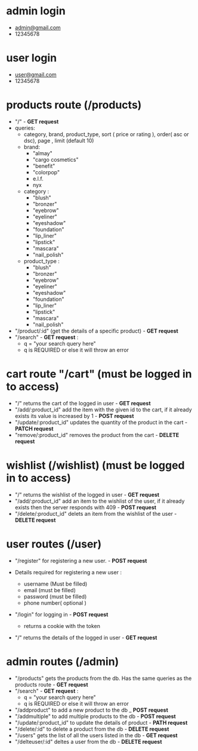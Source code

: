 # admin login 
  - admin@gmail.com
  - 12345678
# user login
  - user@gmail.com
  - 12345678
# products route (/products)
  - "/" - **GET request**
  - queries: 
    - category, brand, product_type, sort ( price or rating ), order( asc or dsc), page , limit (default 10)
    - brand:
      - "almay"
      - "cargo cosmetics"
      - "benefit"
      - "colorpop"
      - e.l.f.
      - nyx
    - category : 
      - "blush"
      - "bronzer"
      - "eyebrow"
      - "eyeliner"
      - "eyeshadow"
      - "foundation"
      - "lip_liner"
      - "lipstick"
      - "mascara"
      - "nail_polish"
    - product_type :
      - "blush"
      - "bronzer"
      - "eyebrow"
      - "eyeliner"
      - "eyeshadow"
      - "foundation"
      - "lip_liner"
      - "lipstick"
      - "mascara"
      - "nail_polish"
  -  "/product/:id" (get the details of a specific product) - **GET request**
  -  "/search" - **GET request** :
        - q = "your search query here" 
        - q is REQUIRED or else it will throw an error
        
        
# cart route "/cart" (must be logged in to access)
  - "/" returns the cart of the logged in user - **GET request**
  - "/add/:product_id" add the item with the given id to the cart, if it already exists its value is increased by 1 - **POST request**
  - "/update/:product_id" updates the quantity of the product in the cart - **PATCH request**
  - "remove/:product_id" removes the product from the cart - **DELETE request**



# wishlist (/wishlist) (must be logged in to access)
  - "/" returns the wishlist of the logged in user - **GET request**
  - "/add/:product_id" add an item to the wishlist of the user, if it already exists then the server responds with 409 - **POST request**
  - "/delete/:product_id" delets an item from the wishlist of the user - **DELETE request**
  
  
# user routes (/user)
  - "/register" for registering a new user. - **POST request**
  - Details required for registering a new user :
      - username (Must be filled)
      - email (must be filled)
      - password (must be filled)
      - phone number( optional )
        
  - "/login" for logging in - **POST request**
      - returns a cookie with the token
  - "/" returns the details of the logged in user - **GET request**
  
# admin routes (/admin)
  - "/products" gets the products from the db. Has the same queries as the products route - **GET request**
  - "/search" - **GET request** :
      - q = "your search query here" 
      - q is REQUIRED or else it will throw an error
  - "/addproduct" to add a new product to the db _ **POST request**
  - "/addmultiple" to add multiple products to the db - **POST request**
  - "/update/:product_id" to update the details of product - **PATH request**
  - "/delete/:id" to delete a product from the db - **DELETE request**
  - "/users" gets the list of all the users listed in the db - **GET request**
  - "/delteuser/:id" deltes a user from the db - **DELETE request**
